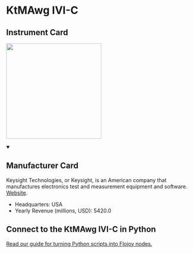 
# KtMAwg IVI-C

## Instrument Card

<div className="flex">

<div>



</div>

<img width="256" src="https://v5.airtableusercontent.com/v1/19/19/1691539200000/PpB01l8UeH_ZOEG6zZmUgw/DdESMUGZV2w7knvcVqLngDYG3gwUQE7hz_DLNWWdxEgLIIZQnOt4QhQmimrdk7RMrLJxEgOMbvCUPr6ko0CRokatpszo0J1itmxXAYm_v88/0MA2zlVS_2RrzOCl6o0PdAj98MAGAye4zTwWy3FcqT8"/>

</div>

>

<details open>
<summary><h2>Manufacturer Card</h2></summary>

Keysight Technologies, or Keysight, is an American company that manufactures electronics test and measurement equipment and software. <a href="https://www.keysight.com/us/en/home.html">Website</a>.

<ul>
  <li>Headquarters: USA</li>
  <li>Yearly Revenue (millions, USD): 5420.0</li>
</ul>
</details>

## Connect to the KtMAwg IVI-C in Python

[Read our guide for turning Python scripts into Flojoy nodes.](https://docs.flojoy.ai/custom-nodes/creating-custom-node/)


